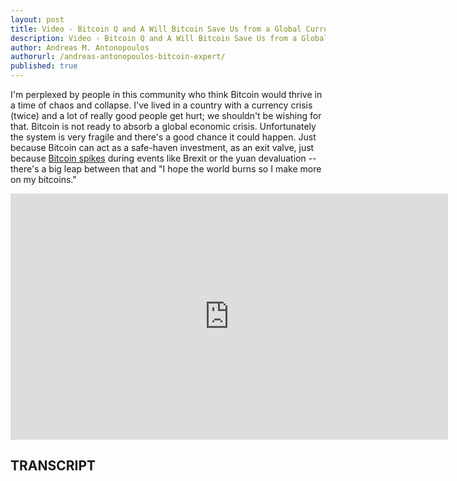 ```yaml
---
layout: post
title: Video - Bitcoin Q and A Will Bitcoin Save Us from a Global Currency Crisis
description: Video - Bitcoin Q and A Will Bitcoin Save Us from a Global Currency Crisis
author: Andreas M. Antonopoulos
authorurl: /andreas-antonopoulos-bitcoin-expert/
published: true
---
```


<p> I'm perplexed by people in this community who think Bitcoin would thrive in a time of chaos and collapse. I've lived in a country with a currency crisis (twice) and a lot of really good people get hurt; we shouldn't be wishing for that. Bitcoin is not ready to absorb a global economic crisis. Unfortunately the system is very fragile and there's a good chance it could happen. Just because Bitcoin can act as a safe-haven investment, as an exit valve, just because <a href="/fintech-will-be-merged-sooner-than-we-think-bitcoin-etf/">Bitcoin spikes</a> during events like Brexit or the yuan devaluation -- there's a big leap between that and "I hope the world burns so I make more on my bitcoins."</p>

<center><iframe width="700" height="394" src="https://www.youtube.com/embed/U3S7vQrNOAI?list=PLPQwGV1aLnTsHvzevl9BAUlfsfwFfU7aP" frameborder="0" allowfullscreen></iframe></center>

<h2>TRANSCRIPT</h2>
